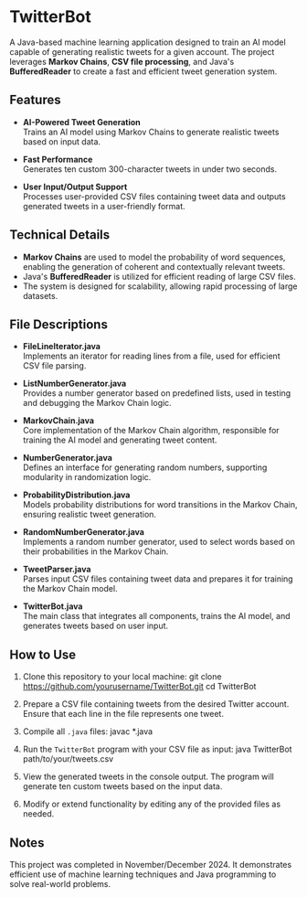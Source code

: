 # TwitterBot

A Java-based machine learning application designed to train an AI model capable of generating realistic tweets for a given account. The project leverages **Markov Chains**, **CSV file processing**, and Java's **BufferedReader** to create a fast and efficient tweet generation system.

## Features

- **AI-Powered Tweet Generation**  
  Trains an AI model using Markov Chains to generate realistic tweets based on input data.  

- **Fast Performance**  
  Generates ten custom 300-character tweets in under two seconds.

- **User Input/Output Support**  
  Processes user-provided CSV files containing tweet data and outputs generated tweets in a user-friendly format.

## Technical Details

- **Markov Chains** are used to model the probability of word sequences, enabling the generation of coherent and contextually relevant tweets.
- Java's **BufferedReader** is utilized for efficient reading of large CSV files.
- The system is designed for scalability, allowing rapid processing of large datasets.

## File Descriptions

- **FileLineIterator.java**  
  Implements an iterator for reading lines from a file, used for efficient CSV file parsing.

- **ListNumberGenerator.java**  
  Provides a number generator based on predefined lists, used in testing and debugging the Markov Chain logic.

- **MarkovChain.java**  
  Core implementation of the Markov Chain algorithm, responsible for training the AI model and generating tweet content.

- **NumberGenerator.java**  
  Defines an interface for generating random numbers, supporting modularity in randomization logic.

- **ProbabilityDistribution.java**  
  Models probability distributions for word transitions in the Markov Chain, ensuring realistic tweet generation.

- **RandomNumberGenerator.java**  
  Implements a random number generator, used to select words based on their probabilities in the Markov Chain.

- **TweetParser.java**  
  Parses input CSV files containing tweet data and prepares it for training the Markov Chain model.

- **TwitterBot.java**  
  The main class that integrates all components, trains the AI model, and generates tweets based on user input.

## How to Use

1. Clone this repository to your local machine:
git clone https://github.com/yourusername/TwitterBot.git
cd TwitterBot

2. Prepare a CSV file containing tweets from the desired Twitter account. Ensure that each line in the file represents one tweet.

3. Compile all `.java` files:
javac *.java

4. Run the `TwitterBot` program with your CSV file as input:
java TwitterBot path/to/your/tweets.csv

5. View the generated tweets in the console output. The program will generate ten custom tweets based on the input data.

6. Modify or extend functionality by editing any of the provided files as needed.

## Notes

This project was completed in November/December 2024. It demonstrates efficient use of machine learning techniques and Java programming to solve real-world problems.

